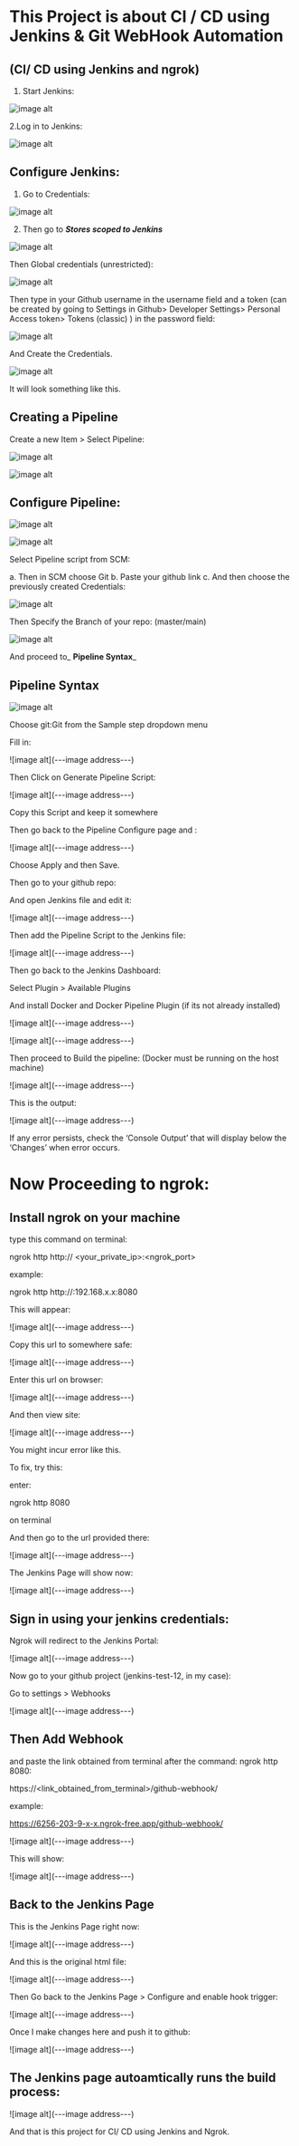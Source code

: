 # This Project is about CI / CD using Jenkins & Git WebHook Automation

## (CI/ CD using Jenkins and ngrok) 




1. Start Jenkins:



![image alt](https://github.com/Dpk808/Jenkins_Repo/blob/main/Jenkins_Screenshots/1.1%20Start%20Jenkins.png) 




2.Log in to Jenkins:

![image alt](https://github.com/Dpk808/Jenkins_Repo/blob/main/Jenkins_Screenshots/1.2%20Logging%20In%20Jenkins.png) 




## Configure Jenkins:

1. Go to Credentials:
   

![image alt](https://github.com/Dpk808/Jenkins_Repo/blob/main/Jenkins_Screenshots/1.3%20Manage%20Jenkins%2C%20Credentials.png) 




2. Then go to _**Stores scoped to Jenkins**_
   

![image alt](https://github.com/Dpk808/Jenkins_Repo/blob/main/Jenkins_Screenshots/1.4%20Global%20Credentials.png)








Then Global credentials (unrestricted): 


![image alt](https://github.com/Dpk808/Jenkins_Repo/blob/main/Jenkins_Screenshots/1.5%20Add%20Credentials.png) 




Then type in your Github username in the username field and a token (can be created by going to Settings in Github> Developer Settings> Personal Access token> Tokens (classic) ) in the password field: 



![image alt](https://github.com/Dpk808/Jenkins_Repo/blob/main/Jenkins_Screenshots/1.5%20Credentials%20added.png) 




And Create the Credentials. 


![image alt](https://github.com/Dpk808/Jenkins_Repo/blob/main/Jenkins_Screenshots/1.5%20The%20credentials%20page%20will%20show%20something%20like%20this.png) 




It will look something like this. 



## Creating a Pipeline

Create a new Item > Select Pipeline:


![image alt](https://github.com/Dpk808/Jenkins_Repo/blob/main/Jenkins_Screenshots/2.1%20Create%20a%20new%20Item.png)


![image alt](https://github.com/Dpk808/Jenkins_Repo/blob/main/Jenkins_Screenshots/2.2%20Create%20new%20Pipeline.png)






## Configure Pipeline:

![image alt](https://github.com/Dpk808/Jenkins_Repo/blob/main/Jenkins_Screenshots/3.1%20Pipeline.png)

![image alt](https://github.com/Dpk808/Jenkins_Repo/blob/main/Jenkins_Screenshots/3.2%20Pipeline%20Script.png)


Select Pipeline script from SCM:



a. Then in SCM choose Git
b. Paste your github link
c. And then choose the previously created Credentials:



![image alt](https://github.com/Dpk808/Jenkins_Repo/blob/main/Jenkins_Screenshots/3.2%20Configure%20the%20Pipeline%20like%20this.png)







Then Specify the Branch of your repo: (master/main)

![image alt](https://github.com/Dpk808/Jenkins_Repo/blob/main/Jenkins_Screenshots/3.3%20Selecting%20Branch.png)


And proceed to_ **Pipeline Syntax**_

## Pipeline Syntax

![image alt](https://github.com/Dpk808/Jenkins_Repo/blob/main/Jenkins_Screenshots/4.1%20Pipeline%20Syntax.png)

Choose git:Git from the Sample step dropdown menu

Fill in:


![image alt](---image address---)


Then Click on Generate Pipeline Script:

![image alt](---image address---)


Copy this Script and keep it somewhere




Then go back to the Pipeline Configure page and :

![image alt](---image address---)



Choose Apply and then Save.




Then go to your github repo:

And open Jenkins file and edit it:


![image alt](---image address---)



Then add the Pipeline Script to the Jenkins file:

![image alt](---image address---)




Then go back to the Jenkins Dashboard:

Select Plugin > Available Plugins

And install Docker and Docker Pipeline Plugin (if its not already installed)


![image alt](---image address---)

![image alt](---image address---)



Then proceed to Build the pipeline:
(Docker must be running on the host machine)


![image alt](---image address---)


This is the output:


![image alt](---image address---)


If any error persists, check the ‘Console Output’ that will display below the ‘Changes’ when error occurs.





# Now Proceeding to ngrok:


## Install ngrok on your machine



type this command on terminal:


ngrok http http:// <your_private_ip>:<ngrok_port>


example:

ngrok http http://:192.168.x.x:8080


This will appear:

![image alt](---image address---)





Copy this url to somewhere safe:

![image alt](---image address---)



Enter this url on browser:

![image alt](---image address---)



And then view site:

![image alt](---image address---)




You might incur error like this.

To fix, try this:

enter: 

ngrok http 8080 

on terminal

And then go to the url provided there:


![image alt](---image address---)


The Jenkins Page will show now:

![image alt](---image address---)




## Sign in using your jenkins credentials:

Ngrok will redirect to the Jenkins Portal:

![image alt](---image address---)




Now go to your github project (jenkins-test-12, in my case):

Go to settings > Webhooks

![image alt](---image address---)



## Then Add Webhook

and paste the link obtained from terminal after the command: ngrok http 8080:

https://<link_obtained_from_terminal>/github-webhook/


example:

https://6256-203-9-x-x.ngrok-free.app/github-webhook/


![image alt](---image address---)



This will show:


![image alt](---image address---)



## Back to the Jenkins Page

This is the Jenkins Page right now:

![image alt](---image address---)


And this is the original html file:


![image alt](---image address---)



Then Go back to the Jenkins Page > Configure and enable hook trigger:


![image alt](---image address---)












Once I make changes here and push it to github:


![image alt](---image address---)







## The Jenkins page autoamtically runs the build process:

![image alt](---image address---)




And that is this project for CI/ CD using Jenkins and Ngrok.
